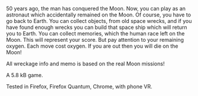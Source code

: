 50 years ago, the man has conquered the Moon. Now, you can play as an astronaut which accidentally remained on the Moon. Of course, you have to go back to Earth. You can collect objects, from old space wrecks, and if you have found enough wrecks you can build that space ship which will return you to Earth. 
You can collect memories, which the human race left on the Moon. This will represent your score.
But pay attention to your remaining oxygen. Each move cost oxygen. If you are out then you will die on the Moon!

All wreckage info and memo is based on the real Moon missions!

A 5.8 kB game.

Tested in Firefox, Firefox Quantum, Chrome, with phone VR.